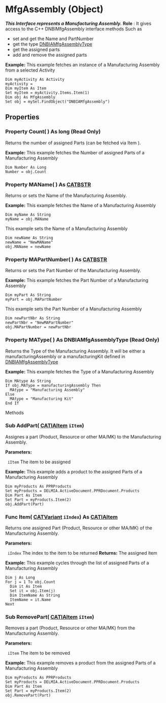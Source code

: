 # MfgAssembly (Object)

**_This Interface represents a Manufacturing Assembly._**
**Role** : It gives access to the C++ DNBIMfgAssembly interface methods Such as

  * set and get the Name and PartNumber
  * get the type [DNBIAMfgAssemblyType](../DNBDpmInterfaces/enum_DNBIAMfgAssemblyType_80340.md)
  * get the assigned parts
  * add and remove the assigned parts

**Example:**      This example fetches an instance of a Manufacturing Assembly from a selected Activity

```VBScript
Dim myActivity As Activity
myActivity =
Dim myItem As Item
Set myItem = myActivity.Items.Item(1)
Dim obj As MfgAssembly
Set obj = mySel.FindObject("DNBIAMfgAssembly")

```

## Properties

### Property **Count**( ) As long (Read Only)

Returns the number of assigned Parts (can be fetched via Item ).

**Example:**      This example fetches the Number of assigned Parts of a Manufacturing Assembly

```VBScript
Dim Number As Long
Number = obj.Count

```

### Property **MAName**( ) As [CATBSTR](../System/typedef_CATBSTR_8129.md)

Returns or sets the Name of the Manufacturing Assembly.

**Example:**      This example fetches the Name of a Manufacturing Assembly

```VBScript
Dim myName As String
myName = obj.MAName

```

This example sets the Name of a Manufacturing Assembly

```VBScript
Dim newName As String
newName = "NewMAName"
obj.MAName = newName

```

### Property **MAPartNumber**( ) As [CATBSTR](../System/typedef_CATBSTR_8129.md)

Returns or sets the Part Number of the Manufacturing Assembly.

**Example:**      This example fetches the Part Number of a Manufacturing Assembly

```VBScript
Dim myPart As String
myPart = obj.MAPartNumber

```

This example sets the Part Number of a Manufacturing Assembly

```VBScript
Dim newPartNbr As String
newPartNbr = "NewMAPartNumber"
obj.MAPartNumber = newPartNbr

```

### Property **MAType**( ) As DNBIAMfgAssemblyType (Read Only)

Returns the Type of the Manufacturing Assembly. It will be either a manufacturingAssembly or a manufacturingKit defined in [DNBIAMfgAssemblyType](../DNBDpmInterfaces/enum_DNBIAMfgAssemblyType_80340.md)

**Example:**      This example fetches the Type of a Manufacturing Assembly

```VBScript
Dim MAtype As String
If obj.MAType = manufacturingAssembly Then
  MAtype = "Manufacturing Assembly"
Else
  MAtype = "Manufacturing Kit"
End If

```

Methods

### Sub **AddPart**( [CATIAItem](../DMAPSInterfaces/interface_Item_3684.md)  `iItem`)

Assignes a part (Product, Resource or other MA/MK) to the Manufacturing Assembly.

**Parameters:**

` iItem`      The item to be assigned

**Example:**      This example adds a product to the assigned Parts of a Manufacturing Assembly

```VBScript
Dim myProducts As PPRProducts
Set myProducts = DELMIA.ActiveDocument.PPRDocument.Products
Dim Part As Item
Set Part = myProducts.Item(2)
obj.AddPart(Part)

```

### Func **Item**( [CATVariant](../System/typedef_CATVariant_20656.md)  `iIndex`) As [CATIAItem](../DMAPSInterfaces/interface_Item_3684.md)

Returns one assigned Part (Product, Resource or other MA/MK) of the Manufacturing Assembly.

**Parameters:**

` iIndex`      The index to the item to be returned
**Returns:**      The assigned item

**Example:**      This example cycles through the list of assigned Parts of a Manufacturing Assembly

```VBScript
Dim j As Long
For j = 1 To obj.Count
  Dim it As Item
  Set it = obj.Item(j)
  Dim ItemName As String
  ItemName = it.Name
Next

```

### Sub **RemovePart**( [CATIAItem](../DMAPSInterfaces/interface_Item_3684.md)  `iItem`)

Removes a part (Product, Resource or other MA/MK) from the Manufacturing Assembly.

**Parameters:**

` iItem`      The item to be removed

**Example:**      This example removes a product from the assigned Parts of a Manufacturing Assembly

```VBScript
Dim myProducts As PPRProducts
Set myProducts = DELMIA.ActiveDocument.PPRDocument.Products
Dim Part As Item
Set Part = myProducts.Item(2)
obj.RemovePart(Part)

```